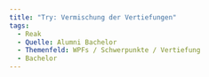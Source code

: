 ```yaml
---
title: "Try: Vermischung der Vertiefungen"
tags:
  - Reak
  - Quelle: Alumni Bachelor
  - Themenfeld: WPFs / Schwerpunkte / Vertiefung
  - Bachelor
---
```

